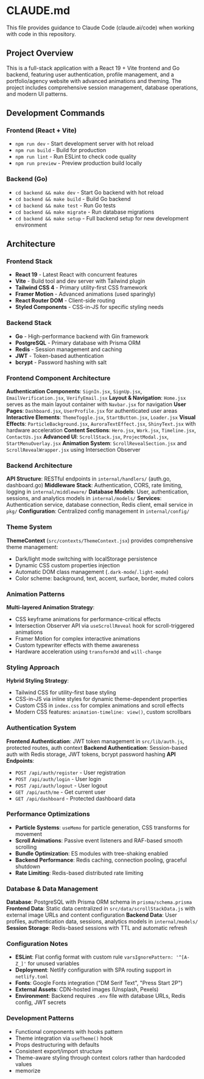 # CLAUDE.md

This file provides guidance to Claude Code (claude.ai/code) when working with code in this repository.

## Project Overview

This is a full-stack application with a React 19 + Vite frontend and Go backend, featuring user authentication, profile management, and a portfolio/agency website with advanced animations and theming. The project includes comprehensive session management, database operations, and modern UI patterns.

## Development Commands

### Frontend (React + Vite)
- `npm run dev` - Start development server with hot reload
- `npm run build` - Build for production
- `npm run lint` - Run ESLint to check code quality
- `npm run preview` - Preview production build locally

### Backend (Go)
- `cd backend && make dev` - Start Go backend with hot reload
- `cd backend && make build` - Build Go backend
- `cd backend && make test` - Run Go tests
- `cd backend && make migrate` - Run database migrations
- `cd backend && make setup` - Full backend setup for new development environment

## Architecture

### Frontend Stack
- **React 19** - Latest React with concurrent features
- **Vite** - Build tool and dev server with Tailwind plugin
- **Tailwind CSS 4** - Primary utility-first CSS framework
- **Framer Motion** - Advanced animations (used sparingly)
- **React Router DOM** - Client-side routing
- **Styled Components** - CSS-in-JS for specific styling needs

### Backend Stack
- **Go** - High-performance backend with Gin framework
- **PostgreSQL** - Primary database with Prisma ORM
- **Redis** - Session management and caching
- **JWT** - Token-based authentication
- **bcrypt** - Password hashing with salt

### Frontend Component Architecture

**Authentication Components**: `SignIn.jsx`, `SignUp.jsx`, `EmailVerification.jsx`, `VerifyEmail.jsx`
**Layout & Navigation**: `Home.jsx` serves as the main layout container with `Navbar.jsx` for navigation
**User Pages**: `Dashboard.jsx`, `UserProfile.jsx` for authenticated user areas
**Interactive Elements**: `ThemeToggle.jsx`, `StartButton.jsx`, `Loader.jsx`
**Visual Effects**: `ParticleBackground.jsx`, `AuroraTextEffect.jsx`, `ShinyText.jsx` with hardware acceleration
**Content Sections**: `Hero.jsx`, `Work.jsx`, `Timeline.jsx`, `ContactUs.jsx`
**Advanced UI**: `ScrollStack.jsx`, `ProjectModal.jsx`, `StartMenuOverlay.jsx`
**Animation System**: `ScrollRevealSection.jsx` and `ScrollRevealWrapper.jsx` using Intersection Observer

### Backend Architecture

**API Structure**: RESTful endpoints in `internal/handlers/` (auth.go, dashboard.go)
**Middleware Stack**: Authentication, CORS, rate limiting, logging in `internal/middleware/`
**Database Models**: User, authentication, sessions, and analytics models in `internal/models/`
**Services**: Authentication service, database connection, Redis client, email service in `pkg/`
**Configuration**: Centralized config management in `internal/config/`

### Theme System

**ThemeContext** (`src/contexts/ThemeContext.jsx`) provides comprehensive theme management:
- Dark/light mode switching with localStorage persistence
- Dynamic CSS custom properties injection
- Automatic DOM class management (`.dark-mode`/`.light-mode`)
- Color scheme: background, text, accent, surface, border, muted colors

### Animation Patterns

**Multi-layered Animation Strategy**:
- CSS keyframe animations for performance-critical effects
- Intersection Observer API via `useScrollReveal` hook for scroll-triggered animations
- Framer Motion for complex interactive animations
- Custom typewriter effects with theme awareness
- Hardware acceleration using `transform3d` and `will-change`

### Styling Approach

**Hybrid Styling Strategy**:
- Tailwind CSS for utility-first base styling
- CSS-in-JS via inline styles for dynamic theme-dependent properties
- Custom CSS in `index.css` for complex animations and scroll effects
- Modern CSS features: `animation-timeline: view()`, custom scrollbars

### Authentication System

**Frontend Authentication**: JWT token management in `src/lib/auth.js`, protected routes, auth context
**Backend Authentication**: Session-based auth with Redis storage, JWT tokens, bcrypt password hashing
**API Endpoints**:
- `POST /api/auth/register` - User registration
- `POST /api/auth/login` - User login  
- `POST /api/auth/logout` - User logout
- `GET /api/auth/me` - Get current user
- `GET /api/dashboard` - Protected dashboard data

### Performance Optimizations

- **Particle Systems**: `useMemo` for particle generation, CSS transforms for movement
- **Scroll Animations**: Passive event listeners and RAF-based smooth scrolling
- **Bundle Optimization**: ES modules with tree-shaking enabled
- **Backend Performance**: Redis caching, connection pooling, graceful shutdown
- **Rate Limiting**: Redis-based distributed rate limiting

### Database & Data Management

**Database**: PostgreSQL with Prisma ORM schema in `prisma/schema.prisma`
**Frontend Data**: Static data centralized in `src/data/scrollStackData.js` with external image URLs and content configuration
**Backend Data**: User profiles, authentication data, sessions, analytics models in `internal/models/`
**Session Storage**: Redis-based sessions with TTL and automatic refresh

### Configuration Notes

- **ESLint**: Flat config format with custom rule `varsIgnorePattern: '^[A-Z_]'` for unused variables
- **Deployment**: Netlify configuration with SPA routing support in `netlify.toml`
- **Fonts**: Google Fonts integration ("DM Serif Text", "Press Start 2P")
- **External Assets**: CDN-hosted images (Unsplash, Pexels)
- **Environment**: Backend requires `.env` file with database URLs, Redis config, JWT secrets

### Development Patterns

- Functional components with hooks pattern
- Theme integration via `useTheme()` hook
- Props destructuring with defaults
- Consistent export/import structure
- Theme-aware styling through context colors rather than hardcoded values
- memorize